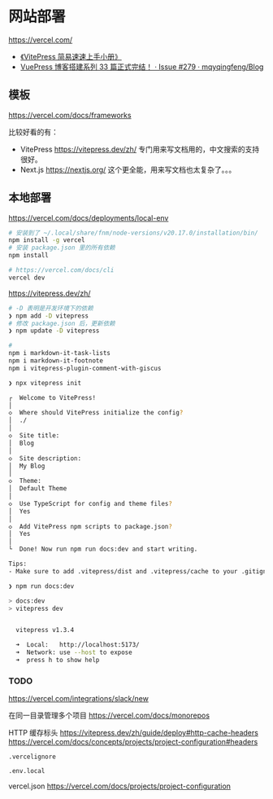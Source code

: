 # 网站部署

https://vercel.com/

- [《VitePress 简易速速上手小册》](https://blog.csdn.net/qq_41340258/category_12581692.html)
- [VuePress 博客搭建系列 33 篇正式完结！ · Issue #279 · mqyqingfeng/Blog](https://github.com/mqyqingfeng/Blog/issues/279)

## 模板

https://vercel.com/docs/frameworks

比较好看的有：

- VitePress https://vitepress.dev/zh/
  专门用来写文档用的，中文搜索的支持很好。
- Next.js https://nextjs.org/
  这个更全能，用来写文档也太复杂了。。。

## 本地部署

https://vercel.com/docs/deployments/local-env

```bash
# 安装到了 ~/.local/share/fnm/node-versions/v20.17.0/installation/bin/
npm install -g vercel
# 安装 package.json 里的所有依赖
npm install

# https://vercel.com/docs/cli
vercel dev
```

https://vitepress.dev/zh/

```bash
# -D 表明是开发环境下的依赖
❯ npm add -D vitepress
# 修改 package.json 后，更新依赖
❯ npm update -D vitepress

#
npm i markdown-it-task-lists
npm i markdown-it-footnote
npm i vitepress-plugin-comment-with-giscus

❯ npx vitepress init

┌  Welcome to VitePress!
│
◇  Where should VitePress initialize the config?
│  ./
│
◇  Site title:
│  Blog
│
◇  Site description:
│  My Blog
│
◇  Theme:
│  Default Theme
│
◇  Use TypeScript for config and theme files?
│  Yes
│
◇  Add VitePress npm scripts to package.json?
│  Yes
│
└  Done! Now run npm run docs:dev and start writing.

Tips:
- Make sure to add .vitepress/dist and .vitepress/cache to your .gitignore file.

❯ npm run docs:dev

> docs:dev
> vitepress dev


  vitepress v1.3.4

  ➜  Local:   http://localhost:5173/
  ➜  Network: use --host to expose
  ➜  press h to show help

```

### TODO

https://vercel.com/integrations/slack/new

在同一目录管理多个项目
https://vercel.com/docs/monorepos

HTTP 缓存标头
https://vitepress.dev/zh/guide/deploy#http-cache-headers
https://vercel.com/docs/concepts/projects/project-configuration#headers

`.vercelignore`

`.env.local`

vercel.json
https://vercel.com/docs/projects/project-configuration
